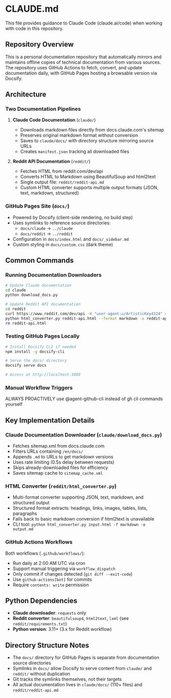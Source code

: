 # CLAUDE.md

This file provides guidance to Claude Code (claude.ai/code) when working with code in this repository.

## Repository Overview

This is a personal documentation repository that automatically mirrors and maintains offline copies of technical documentation from various sources. The repository uses GitHub Actions to fetch, convert, and update documentation daily, with GitHub Pages hosting a browsable version via Docsify.

## Architecture

### Two Documentation Pipelines

1. **Claude Code Documentation** (`claude/`)
   - Downloads markdown files directly from docs.claude.com's sitemap
   - Preserves original markdown format without conversion
   - Saves to `claude/docs/` with directory structure mirroring source URLs
   - Creates `manifest.json` tracking all downloaded files

2. **Reddit API Documentation** (`reddit/`)
   - Fetches HTML from reddit.com/dev/api
   - Converts HTML to Markdown using BeautifulSoup and html2text
   - Single output file: `reddit/reddit-api.md`
   - Custom HTML converter supports multiple output formats (JSON, text, markdown, structured)

### GitHub Pages Site (`docs/`)

- Powered by Docsify (client-side rendering, no build step)
- Uses symlinks to reference source directories:
  - `docs/claude` → `../claude`
  - `docs/reddit` → `../reddit`
- Configuration in `docs/index.html` and `docs/_sidebar.md`
- Custom styling in `docs/custom.css` (dark theme)

## Common Commands

### Running Documentation Downloaders

```bash
# Update Claude documentation
cd claude
python download_docs.py

# Update Reddit API documentation
cd reddit
curl https://www.reddit.com/dev/api -H "user-agent:u/ArtisticKey4324" > reddit-api.html
python html_converter.py reddit-api.html --format markdown -o reddit-api.md
rm reddit-api.html
```

### Testing GitHub Pages Locally

```bash
# Install Docsify CLI if needed
npm install -g docsify-cli

# Serve the docs/ directory
docsify serve docs

# Access at http://localhost:3000
```

### Manual Workflow Triggers

ALWAYS PROACTIVELY use @agent-github-cli instead of gh cli commands yourself

## Key Implementation Details

### Claude Documentation Downloader (`claude/download_docs.py`)

- Fetches sitemap.xml from docs.claude.com
- Filters URLs containing `/en/docs/`
- Appends `.md` to URLs to get markdown versions
- Uses rate limiting (0.5s delay between requests)
- Skips already-downloaded files for efficiency
- Saves sitemap cache to `sitemap_cache.xml`

### HTML Converter (`reddit/html_converter.py`)

- Multi-format converter supporting JSON, text, markdown, and structured output
- Structured format extracts: headings, links, images, tables, lists, paragraphs
- Falls back to basic markdown conversion if html2text is unavailable
- CLI tool: `python html_converter.py input.html -f markdown -o output.md`

### GitHub Actions Workflows

Both workflows (`.github/workflows/`):
- Run daily at 2:00 AM UTC via cron
- Support manual triggering via `workflow_dispatch`
- Only commit if changes detected (`git diff --exit-code`)
- Use `github-actions[bot]` for commits
- Require `contents: write` permission

## Python Dependencies

- **Claude downloader**: `requests` only
- **Reddit converter**: `beautifulsoup4`, `html2text`, `lxml` (see `reddit/requirements.txt`)
- **Python version**: 3.11+ (3.x for Reddit workflow)

## Directory Structure Notes

- The `docs/` directory for GitHub Pages is separate from documentation source directories
- Symlinks in `docs/` allow Docsify to serve content from `claude/` and `reddit/` without duplication
- Git tracks the symlinks themselves, not their targets
- All actual documentation lives in `claude/docs/` (110+ files) and `reddit/reddit-api.md`